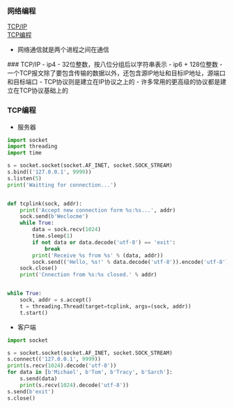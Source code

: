 ### 网络编程
[TCP/IP](#tcp-ip)  
[TCP编程](#tcp-programe)

- 网络通信就是两个进程之间在通信

<div id="tcp-ip"></div>
### TCP/IP
- ip4
    - 32位整数，按八位分组后以字符串表示
- ip6
    + 128位整数
- 一个TCP报文除了要包含传输的数据以外，还包含源IP地址和目标IP地址，源端口和目标端口
- TCP协议则是建立在IP协议之上的
- 许多常用的更高级的协议都是建立在TCP协议基础上的

<div id="#tcp-programe"></div>

### TCP编程
- 服务器
```python
import socket
import threading
import time

s = socket.socket(socket.AF_INET, socket.SOCK_STREAM)
s.bind(('127.0.0.1', 9999))
s.listen(5)
print('Waitting for connection...')


def tcplink(sock, addr):
    print('Accept new connection form %s:%s...', addr)
    sock.send(b'Weclocme')
    while True:
        data = sock.recv(1024)
        time.sleep(1)
        if not data or data.decode('utf-8') == 'exit':
            break
        print('Receive %s from %s' % (data, addr))
        sock.send(('Hello, %s!' % data.decode('utf-8')).encode('utf-8'))
    sock.close()
    print('Cnnection from %s:%s closed.' % addr)


while True:
    sock, addr = s.accept()
    t = threading.Thread(target=tcplink, args=(sock, addr))
    t.start()
```
- 客户端
```python
import socket

s = socket.socket(socket.AF_INET, socket.SOCK_STREAM)
s.connect(('127.0.0.1', 9999))
print(s.recv(1024).decode('utf-8'))
for data in [b'Michael', b'Tom', b'Tracy', b'Sarch']:
    s.send(data)
    print(s.recv(1024).decode('utf-8'))
s.send(b'exit')
s.close()
```